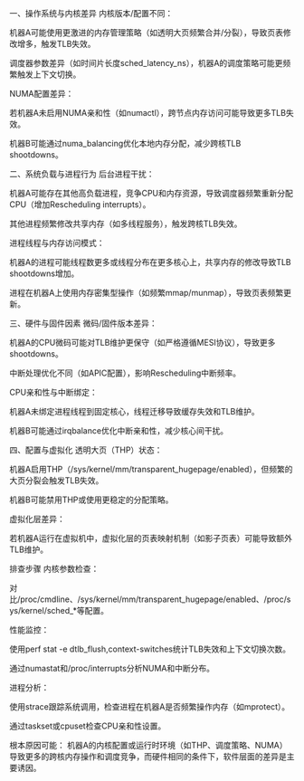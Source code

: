 一、操作系统与内核差异
内核版本/配置不同：

机器A可能使用更激进的内存管理策略（如透明大页频繁合并/分裂），导致页表修改增多，触发TLB失效。

调度器参数差异（如时间片长度sched_latency_ns），机器A的调度策略可能更频繁触发上下文切换。

NUMA配置差异：

若机器A未启用NUMA亲和性（如numactl），跨节点内存访问可能导致更多TLB失效。

机器B可能通过numa_balancing优化本地内存分配，减少跨核TLB shootdowns。

二、系统负载与进程行为
后台进程干扰：

机器A可能存在其他高负载进程，竞争CPU和内存资源，导致调度器频繁重新分配CPU（增加Rescheduling interrupts）。

其他进程频繁修改共享内存（如多线程服务），触发跨核TLB失效。

进程线程与内存访问模式：

机器A的进程可能线程数更多或线程分布在更多核心上，共享内存的修改导致TLB shootdowns增加。

进程在机器A上使用内存密集型操作（如频繁mmap/munmap），导致页表频繁更新。

三、硬件与固件因素
微码/固件版本差异：

机器A的CPU微码可能对TLB维护更保守（如严格遵循MESI协议），导致更多shootdowns。

中断处理优化不同（如APIC配置），影响Rescheduling中断频率。

CPU亲和性与中断绑定：

机器A未绑定进程线程到固定核心，线程迁移导致缓存失效和TLB维护。

机器B可能通过irqbalance优化中断亲和性，减少核心间干扰。

四、配置与虚拟化
透明大页（THP）状态：

机器A启用THP（/sys/kernel/mm/transparent_hugepage/enabled），但频繁的大页分裂会触发TLB失效。

机器B可能禁用THP或使用更稳定的分配策略。

虚拟化层差异：

若机器A运行在虚拟机中，虚拟化层的页表映射机制（如影子页表）可能导致额外TLB维护。

排查步骤
内核参数检查：

对比/proc/cmdline、/sys/kernel/mm/transparent_hugepage/enabled、/proc/sys/kernel/sched_*等配置。

性能监控：

使用perf stat -e dtlb_flush,context-switches统计TLB失效和上下文切换次数。

通过numastat和/proc/interrupts分析NUMA和中断分布。

进程分析：

使用strace跟踪系统调用，检查进程在机器A是否频繁操作内存（如mprotect）。

通过taskset或cpuset检查CPU亲和性设置。

根本原因可能：
机器A的内核配置或运行时环境（如THP、调度策略、NUMA）导致更多的跨核内存操作和调度竞争，而硬件相同的条件下，软件层面的差异是主要诱因。